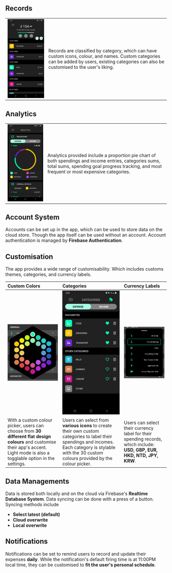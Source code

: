 ## Records

|                        |                                                                                                                                                                                               |
| :--------------------- | :-------------------------------------------------------------------------------------------------------------------------------------------------------------------------------------------- |
| ![img](./img/home.jpg) | Records are classified by category, which can have custom icons, colour, and names. Custom categories can be added by users, existing categories can also be customised to the user's liking. |

## Analytics

|                             |                                                                                                                                                                                                       |
| :-------------------------- | :---------------------------------------------------------------------------------------------------------------------------------------------------------------------------------------------------- |
| ![img](./img/analytics.jpg) | Analytics provided include a proportion pie chart of both spendings and income entries, categories sums, total sums, spending goal progress tracking, and most frequent or most expensive categories. |

## Account System

Accounts can be set up in the app, which can be used to store data on the cloud store. Though the app itself can be used without an account. Account authentication is managed by **Firebase Authentication**.

## Customisation

The app provides a wide range of customisability. Which includes customs themes, categories, and currency labels.

| Custom Colors                                                                                                                                                                    | Categories                                                                                                                                                                                              | Currency Labels                                                                                                         |
| :------------------------------------------------------------------------------------------------------------------------------------------------------------------------------- | :------------------------------------------------------------------------------------------------------------------------------------------------------------------------------------------------------ | :---------------------------------------------------------------------------------------------------------------------- |
| ![img](./img/color.jpg)                                                                                                                                                          | ![img](./img/category.jpg)                                                                                                                                                                              | ![img](./img/currency.jpg)                                                                                              |
| With a custom colour picker, users can choose from **30 different flat design colours** and customise their app's accent. Light mode is also a togglable option in the settings. | Users can select from **various icons** to create their own custom categories to label their spendings and incomes. Each category is stylable with the 30 custom colours provided by the colour picker. | Users can select their currency label for their spending records, which include: **USD, GBP, EUR, HKD, NTD, JPY, KRW**. |

## Data Managements

Data is stored both locally and on the cloud via Firebase's **Realtime Database System**. Data syncing can be done with a press of a button. Syncing methods include

-   **Select latest (default)**
-   **Cloud overwrite**
-   **Local overwrite**

## Notifications

Notifications can be set to remind users to record and update their expenses **daily**. While the notification's default firing time is at 11:00PM local time, they can be customised to **fit the user's personal schedule**.
